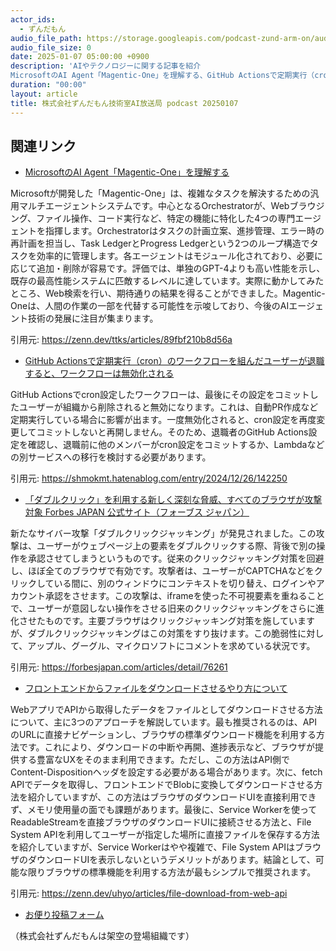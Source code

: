 ```yaml
---
actor_ids:
  - ずんだもん
audio_file_path: https://storage.googleapis.com/podcast-zund-arm-on/audio/株式会社ずんだもん技術室AI放送局_podcast_20250107.mp3
audio_file_size: 0
date: 2025-01-07 05:00:00 +0900
description: 'AIやテクノロジーに関する記事を紹介  
MicrosoftのAI Agent「Magentic-One」を理解する、GitHub Actionsで定期実行（cron）のワークフローを組んだユーザーが退職すると、ワークフローは無効化される、「ダブルクリック」を利用する新しく深刻な脅威、すべてのブラウザが攻撃対象  Forbes JAPAN 公式サイト（フォーブス ジャパン）、フロントエンドからファイルをダウンロードさせるやり方について'
duration: "00:00"
layout: article
title: 株式会社ずんだもん技術室AI放送局 podcast 20250107
---
```


## 関連リンク


- [MicrosoftのAI Agent「Magentic-One」を理解する](https://zenn.dev/ttks/articles/89fbf210b8d56a)  


Microsoftが開発した「Magentic-One」は、複雑なタスクを解決するための汎用マルチエージェントシステムです。中心となるOrchestratorが、Webブラウジング、ファイル操作、コード実行など、特定の機能に特化した4つの専門エージェントを指揮します。Orchestratorはタスクの計画立案、進捗管理、エラー時の再計画を担当し、Task LedgerとProgress Ledgerという2つのループ構造でタスクを効率的に管理します。各エージェントはモジュール化されており、必要に応じて追加・削除が容易です。評価では、単独のGPT-4よりも高い性能を示し、既存の最高性能システムに匹敵するレベルに達しています。実際に動かしてみたところ、Web検索を行い、期待通りの結果を得ることができました。Magentic-Oneは、人間の作業の一部を代替する可能性を示唆しており、今後のAIエージェント技術の発展に注目が集まります。


引用元: https://zenn.dev/ttks/articles/89fbf210b8d56a


- [GitHub Actionsで定期実行（cron）のワークフローを組んだユーザーが退職すると、ワークフローは無効化される](https://shmokmt.hatenablog.com/entry/2024/12/26/142250)  


GitHub Actionsでcron設定したワークフローは、最後にその設定をコミットしたユーザーが組織から削除されると無効になります。これは、自動PR作成など定期実行している場合に影響が出ます。一度無効化されると、cron設定を再度変更してコミットしないと再開しません。そのため、退職者のGitHub Actions設定を確認し、退職前に他のメンバーがcron設定をコミットするか、Lambdaなどの別サービスへの移行を検討する必要があります。


引用元: https://shmokmt.hatenablog.com/entry/2024/12/26/142250


- [「ダブルクリック」を利用する新しく深刻な脅威、すべてのブラウザが攻撃対象  Forbes JAPAN 公式サイト（フォーブス ジャパン）](https://forbesjapan.com/articles/detail/76261)  


新たなサイバー攻撃「ダブルクリックジャッキング」が発見されました。この攻撃は、ユーザーがウェブページ上の要素をダブルクリックする際、背後で別の操作を承認させてしまうというものです。従来のクリックジャッキング対策を回避し、ほぼ全てのブラウザで有効です。攻撃者は、ユーザーがCAPTCHAなどをクリックしている間に、別のウィンドウにコンテキストを切り替え、ログインやアカウント承認をさせます。この攻撃は、iframeを使った不可視要素を重ねることで、ユーザーが意図しない操作をさせる旧来のクリックジャッキングをさらに進化させたものです。主要ブラウザはクリックジャッキング対策を施していますが、ダブルクリックジャッキングはこの対策をすり抜けます。この脆弱性に対して、アップル、グーグル、マイクロソフトにコメントを求めている状況です。


引用元: https://forbesjapan.com/articles/detail/76261


- [フロントエンドからファイルをダウンロードさせるやり方について](https://zenn.dev/uhyo/articles/file-download-from-web-api)  


WebアプリでAPIから取得したデータをファイルとしてダウンロードさせる方法について、主に3つのアプローチを解説しています。最も推奨されるのは、APIのURLに直接ナビゲーションし、ブラウザの標準ダウンロード機能を利用する方法です。これにより、ダウンロードの中断や再開、進捗表示など、ブラウザが提供する豊富なUXをそのまま利用できます。ただし、この方法はAPI側でContent-Dispositionヘッダを設定する必要がある場合があります。次に、fetch APIでデータを取得し、フロントエンドでBlobに変換してダウンロードさせる方法を紹介していますが、この方法はブラウザのダウンロードUIを直接利用できず、メモリ使用量の面でも課題があります。最後に、Service Workerを使ってReadableStreamを直接ブラウザのダウンロードUIに接続させる方法と、File System APIを利用してユーザーが指定した場所に直接ファイルを保存する方法を紹介していますが、Service Workerはやや複雑で、File System APIはブラウザのダウンロードUIを表示しないというデメリットがあります。結論として、可能な限りブラウザの標準機能を利用する方法が最もシンプルで推奨されます。


引用元: https://zenn.dev/uhyo/articles/file-download-from-web-api



- [お便り投稿フォーム](https://forms.gle/ffg4JTfqdiqK62qf9)

（株式会社ずんだもんは架空の登場組織です）
